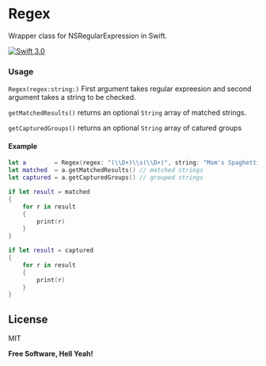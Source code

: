 # Regex
Wrapper class for NSRegularExpression in Swift.

[![Swift 3.0](https://img.shields.io/badge/Swift-3.0-orange.svg)]()

### Usage
``Regex(regex:string:)``  First argument takes regular expreesion and second argument takes a string to be checked.

``getMatchedResults()`` returns an optional ``String`` array of matched strings.

``getCapturedGroups()`` returns an optional ``String`` array of catured groups

#### Example
```Swift
let a        = Regex(regex: "(\\D+)\\s(\\D+)", string: "Mom's Spaghetti")
let matched  = a.getMatchedResults() // matched strings
let captured = a.getCapturedGroups() // grouped strings

if let result = matched
{
    for r in result
    {
        print(r)
    }
}

if let result = captured
{
    for r in result
    {
        print(r)
    }
}
````



License
----

MIT


**Free Software, Hell Yeah!**
